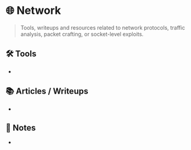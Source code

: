 # 🌐 Network

> Tools, writeups and resources related to network protocols, traffic analysis, packet crafting, or socket-level exploits.

## 🛠️ Tools
- 

## 📚 Articles / Writeups
- 

## 🧠 Notes
- 
